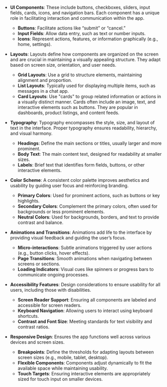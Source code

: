 
- **UI Components**: These include buttons, checkboxes, sliders, input fields, cards, icons, and navigation bars. Each component has a unique role in facilitating interaction and communication within the app.
	- **Buttons**: Facilitate actions like “submit” or “cancel.”
	- **Input Fields**: Allow data entry, such as text or number inputs.
	- **Icons**: Represent actions, features, or information graphically (e.g., home, settings).

- **Layouts**: Layouts define how components are organized on the screen and are crucial in maintaining a visually appealing structure. They adapt based on screen size, orientation, and user needs.
	- **Grid Layouts**: Use a grid to structure elements, maintaining alignment and proportion.
	- **List Layouts**: Typically used for displaying multiple items, such as messages in a chat app.
	- **Card Layouts**: Use "cards" to group related information or actions in a visually distinct manner. Cards often include an image, text, and interactive elements such as buttons. They are popular in dashboards, product listings, and content feeds.
    
- **Typography**: Typography encompasses the style, size, and layout of text in the interface. Proper typography ensures readability, hierarchy, and visual harmony.
    - **Headings**: Define the main sections or titles, usually larger and more prominent.
    - **Body Text**: The main content text, designed for readability at smaller sizes.
    - **Labels**: Brief text that identifies form fields, buttons, or other interactive elements.

- **Color Scheme**: A consistent color palette improves aesthetics and usability by guiding user focus and reinforcing branding.
    - **Primary Colors**: Used for prominent actions, such as buttons or key highlights.
    - **Secondary Colors**: Complement the primary colors, often used for backgrounds or less prominent elements.
    - **Neutral Colors**: Used for backgrounds, borders, and text to provide contrast and balance.
      
- **Animations and Transitions**: Animations add life to the interface by providing visual feedback and guiding the user’s focus.
    - **Micro-interactions**: Subtle animations triggered by user actions (e.g., button clicks, hover effects).
    - **Page Transitions**: Smooth animations when navigating between screens or sections.
    - **Loading Indicators**: Visual cues like spinners or progress bars to communicate ongoing processes.

- **Accessibility Features**: Design considerations to ensure usability for all users, including those with disabilities.
    - **Screen Reader Support**: Ensuring all components are labeled and accessible for screen readers.
    - **Keyboard Navigation**: Allowing users to interact using keyboard shortcuts.
    - **Contrast and Font Size**: Meeting standards for text visibility and contrast ratios.
    
- **Responsive Design**: Ensures the app functions well across various devices and screen sizes.
    - **Breakpoints**: Define the thresholds for adapting layouts between screen sizes (e.g., mobile, tablet, desktop).
    - **Flexible Components**: Components adjust dynamically to fit the available space while maintaining usability.
    - **Touch Targets**: Ensuring interactive elements are appropriately sized for touch input on smaller devices.